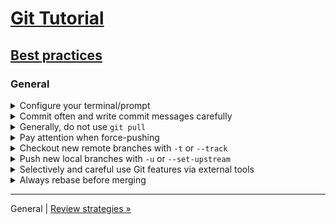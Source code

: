 # [Git Tutorial](../README.md)

## [Best practices](README.md)

### General

<details><summary>Configure your terminal/prompt</summary><p>

So that you always see:
- Current local branch name.
- Git status (how local and remote branches have diverged, working tree status etc.).

If you not already have a heavily configured terminal environment,
you may try out [github.com » biberconf](https://github.com/bibermann/biberconf).


</p></details>

<details><summary>Commit often and write commit messages carefully</summary><p>

To really take advantage of the benefits of a version control system,
it is key to carefully describe the pieces of work you have done.
This makes it easier for reviewers or new developers to understand and verify your code
and helps while merging, especially when conflicts arise.

Before describing the structure, let's start with an example commit message:
```
Fix something serious

The body should describe what was done and why, but not how.
It should not repeat the subject line - omit this description, if there
is nothing more to say.

Closes: #123
Co-Authored-By: Some Author <some-author@company.com>
```

This message consists of two sections.

First, a short *subject line*. Rules:
- **Imperative mood**
- Max 50 characters

The subject line should summarize the commit.
When skimming through commits, e.g. in Git log/history views,
you only see this line and not the body.
It's purpose is to give the reader a quick understanding
on the change this commit introduces.

Second, an optional *body*. Rules:
- Separated from the subject by an **empty line**
- Max 72 characters per line

The body may consist of:
- Optionally, a *more detailed description*.
  If the subject line not sufficiently communicate
  the change or its motivation, this is the place to do so.
  Still, the subject line should be self-contained,
  so the body should not be the continuation of a sentence
  that starts in the subject line.
- Optional *trailers* (meta data which is not part of Git)
  in a header-like format (`Key: Value` lines)

See [git.wiki.kernel.org » CommitMessageConventions](https://git.wiki.kernel.org/index.php/CommitMessageConventions)
for an (incomplete) list of possible trailers.

Further reading:
- [theserverside.com » How to write a Git commit message properly with examples](https://www.theserverside.com/video/Follow-these-git-commit-message-guidelines)

</p></details>

<details><summary>Generally, do not use <code>git pull</code></summary><p>

Use `git fetch; git merge --ff-only origin/BRANCH` instead.
That way you get an error if the remote branch was rebased.
Else an unwanted merge-commit gets created, which, in case the remote branch was rebased, could re-introduce unwanted changes.

You are safe to use `git pull` if:
- You have no unpushed commits.
- Local branch and upstream remote branch have not diverged,
  i.e. none of the branches were rebased before its merge-base
  (if unsure, call `git fetch` and see Git status).
- You know that nobody else will force-push something at this moment.

</p></details>

<details><summary>Pay attention when force-pushing</summary><p>

Do ***not*** use `git push -f` or `git push --force` on branches where others may also push to.

Alternatively you may use `git push --force-with-lease`, which refuses to push
if the remote branch has been updated from the current point of view of your repository,
i.e. if the upstream remote branch is no longer in sync with your local copy of the remote branch.
***Be aware*** that `git fetch` will sync this, so a `git fetch` followed by a `git push --force-with-lease`
will ***not*** protect you overriding changes from other committers.
If you have rebased a remote branch and really need to `git fetch` before `git push --force-with-lease`,
make sure to read the output of `git fetch` to see whether the remote branch has changed in the meantime.

</p></details>

<details><summary>Checkout new remote branches with <code>-t</code> or <code>--track</code></summary><p>

Checkout new remote branches (i.e., branches you have not checked out before) with `git checkout -t BRANCH`.

This is to correctly configure pull/push commands and seeing the Git status in your terminal/prompt.

</p></details>

<details><summary>Push new local branches with <code>-u</code> or <code>--set-upstream</code></summary><p>

Push new local branches (i.e. branches you've created and which were not yet pushed before)
with `git push -u origin/BRANCH`

This is to correctly configure pull/push commands and seeing the Git status in your terminal/prompt.

</p></details>

<details><summary>Selectively and careful use Git features via external tools</summary><p>

Never use Git features of your IDE or another tool,
if you do not exactly know to wich Git command(s) the tool action would map.

Otherwise it is difficult to de-mystify and learn or understand Git,
which will be necessary for more complex problems or situations that may arise.

</p></details>

<details><summary>Always rebase before merging</summary><p>

Merge commits must ***not*** contain any changes and should only serve for grouping batches of work.

Each logical piece of change should be represented by a single commit which holds the respective commit meta data
(commit message, author etc.).
If you merge a worker branch into the main branch and conflicts occur,
the conflict resolution would be part of the merge commit.
This work may be extremely difficult and easily results in failures.
But these failures then are somehow hidden in the merge and unrelated to any logical piece of work.
That means you have no commit message describing the change (as part of the merge commit)
which would allow you to validate the work afterwards.

You can avoid all this mess by rebasing the source branch onto the target branch before doing a `git merge --no-ff`.
Then the conflict resolution moves to the respective commit of the source branch and the logical pieces of change
keep self-contained and are not scattered into some merge commit.
That also means that each bug which may be introduced by the conflict resolution is spottable,
it can easily be identified by going through the commits and validated by reading the commit message.

</p></details>

---
General | [Review strategies »](2-review-strategies.md)
